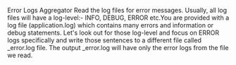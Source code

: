 Error Logs Aggregator
Read the log files for error messages. ​
Usually, all log files will have a log-level:- INFO, DEBUG, ERROR etc.​
You are provided with a log file (application.log) which contains many errors and information or debug statements.​
Let's look out for those log-level and focus on ERROR logs specifically and write those sentences to a different file called _error.log file.​
The output _error.log will have only the error logs from the file we read.​
